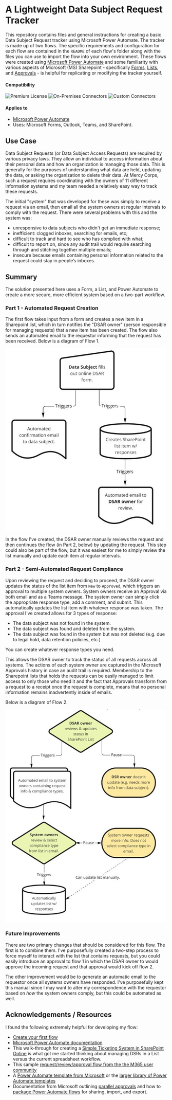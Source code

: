 # A Lightweight Data Subject Request Tracker

This repository contains files and general instructions for creating a basic Data Subject Request tracker using Microsoft Power Automate. The tracker is made up of two flows. The specific requirements and configuration for each flow are contained in the `README` of each flow's folder along with the files you can use to import the flow into your own environment. These flows were created using [Microsoft Power Automate](https://docs.microsoft.com/power-automate/) and some familiarity with various aspects of Microsoft (MS) Sharepoint - specifically [Forms](https://support.microsoft.com/en-us/office/create-a-form-with-microsoft-forms-4ffb64cc-7d5d-402f-b82e-b1d49418fd9d), [Lists](https://support.microsoft.com/en-us/office/introduction-to-lists-0a1c3ace-def0-44af-b225-cfa8d92c52d7), and [Approvals](https://support.microsoft.com/en-us/office/what-is-approvals-a9a01c95-e0bf-4d20-9ada-f7be3fc283d3) - is helpful for replicating or modifying the tracker yourself.

#### Compatibility
![Premium License](https://img.shields.io/badge/Premium%20License-Not%20Required-green.svg "Premium license not required")
![On-Premises Connectors](https://img.shields.io/badge/On--Premises%20Connectors-No-green.svg "Does not use on-premise connectors")
![Custom Connectors](https://img.shields.io/badge/Custom%20Connectors-Not%20Required-green.svg "Does not use custom connectors")
<!-- Check this -->

#### Applies to
* [Microsoft Power Automate](https://docs.microsoft.com/power-automate/)
* Uses: Microsoft Forms, Outlook, Teams, and SharePoint.

## Use Case
Data Subject Requests (or Data Subject Access Requests) are required by various privacy laws. They allow an individual to access information about their personal data and how an organization is managing those data. This is generally for the purposes of understanding what data are held, updating the data, or asking the organization to delete their data. At Mercy Corps, such a request requires coordinating with the owners of 11 different information systems and my team needed a relatively easy way to track these requests.

The initial "system" that was developed for these was simply to receive a request via an email, then email all the system owners at regular intervals to comply with the request. There were several problems with this and the system was:
- unresponsive to data subjects who didn't get an immediate response;
- inefficient: clogged inboxes, searching for emails, etc;
- difficult to track and hard to see who has complied with what;
- difficult to report on, since any audit trail would require searching through and stitching together multiple emails;
- insecure because emails containing personal information related to the request could stay in people’s inboxes.

## Summary
The solution presented here uses a Form, a List, and Power Automate to create a more secure, more efficient system based on a two-part workflow.

### Part 1 - Automated Request Creation
The first flow takes input from a form and creates a new item in a Sharepoint list, which in turn notifies the "DSAR owner" (person responsible for managing requests) that a new item has been created. The flow also sends an automated email to the requestor informing that the request has been received. Below is a diagram of Flow 1.

![Flow diagram of Part 1](images/M365_Flow1_for_DSR.jpg)

In the flow I've created, the DSAR owner manually reviews the request and then continues the flow (in Part 2, below) by updating the request. This step could also be part of the flow, but it was easiest for me to simply review the list manually and update each item at regular intervals.

### Part 2 - Semi-Automated Request Compliance
Upon reviewing the request and deciding to proceed, the DSAR owner updates the status of the list item from `New` to `Approved`, which triggers an approval to multiple system owners. System owners receive an Approval via both email and as a Teams message. The system owner can simply click the appropriate response type, add a comment, and submit. This automatically updates the list item with whatever response was taken. The approval I've created allows for 3 types of response:
- The data subject was not found in the system.
- The data subject was found and deleted from the system.
- The data subject was found in the system but was not deleted (e.g. due to legal hold, data retention policies, etc.)

You can create whatever response types you need.

This allows the DSAR owner to track the status of all requests across all systems. The actions of each system owner are captured in the Microsoft Approvals history in case an audit trail is required. Membership to the Sharepoint lists that holds the requests can be easily managed to limit access to only those who need it and the fact that Approvals transform from a request to a receipt once the request is complete, means that no personal information remains inadvertently inside of emails.

Below is a diagram of Flow 2.

![Flow diagram of Part 2](images/M365_Flow2_for_DSR.jpg)

### Future Improvements
There are two primary changes that should be considered for this flow. The first is to combine them. I've purposefully created a two-step process to force myself to interact with the list that contains requests, but you could easily introduce an approval to flow 1 in which the DSAR owner to would approve the incoming request and that approval would kick off flow 2.

The other improvement would be to generate an automatic email to the requestor once all systems owners have responded. I've purposefully kept this manual since I may want to alter my correspondence with the requestor based on _how_ the system owners comply, but this could be automated as well.

## Acknowledgements / Resources
I found the following extremely helpful for developing my flow:

- [Create your first flow](https://docs.microsoft.com/en-us/power-automate/getting-started#create-your-first-flow)
- [Microsoft Power Automate documentation](https://docs.microsoft.com/en-us/power-automate/)
- This walk-through for creating a [Simple Ticketing System in SharePoint Online](https://concurrency.com/blog/february-2019/create-a-simple-ticketing-system-in-sharepoint-onl) is what got me started thinking about managing DSRs in a List versus the current spreadsheet workflow.
- This sample [request/review/approval flow from the the M365 user community](https://github.com/pnp/powerautomate-samples/tree/main/samples/request-review-and-approval-for-a-selected-file)
- A [Power Automate template from Microsoft](https://powerautomate.microsoft.com/en-us/templates/details/d62b2527bb5343d689d5107b0922e57b/start-approval-when-a-new-item-is-added/) or the [larger library of Power Automate templates](https://powerautomate.microsoft.com/en-us/templates/)
- Documentation from Microsoft outlining [parallel approvals](https://docs.microsoft.com/en-us/power-automate/parallel-modern-approvals#insert-a-parallel-branch-approval-action-for-the-sales-team) and how to [package Power Automate flows](https://powerautomate.microsoft.com/en-us/blog/import-export-bap-packages/) for sharing, import, and export.
